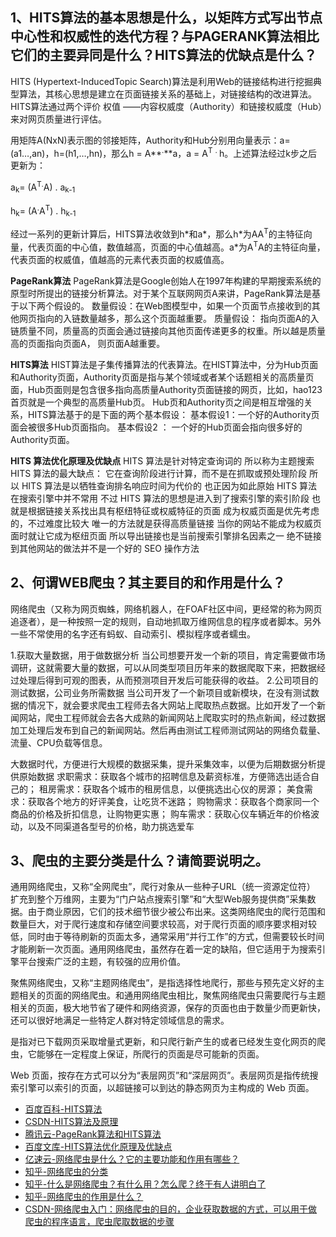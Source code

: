 ## 1、HITS算法的基本思想是什么，以矩阵方式写出节点中心性和权威性的迭代方程？与PAGERANK算法相比它们的主要异同是什么？HITS算法的优缺点是什么？
HITS (Hypertext-InducedTopic Search)算法是利用Web的链接结构进行挖掘典型算法，其核心思想是建立在页面链接关系的基础上，对链接结构的改进算法。 HITS算法通过两个评价 权值 ——内容权威度（Authority）和链接权威度（Hub）来对网页质量进行评估。

用矩阵A(NxN)表示图的邻接矩阵，Authority和Hub分别用向量表示：a=(a1…,an)，h=(h1,…,hn)，那么h = A**<sup>.</sup>**a，a = A<sup>T</sup> <sup>. </sup> h。上述算法经过k步之后更新为：

 a<sub>k</sub>\= (A<sup>T.</sup>A) . a<sub>k-1</sub>

 h<sub>k</sub>\= (A<sup>.</sup>A<sup>T</sup>) . h<sub>k-1</sub>

经过一系列的更新计算后，HITS算法收敛到h\*和a\*，那么h\*为AA<sup>T</sup>的主特征向量，代表页面的中心值，数值越高，页面的中心值越高。a\*为A<sup>T</sup>A的主特征向量，代表页面的权威值，值越高的元素代表页面的权威值高。

**PageRank算法**
PageRank算法是Google创始人在1997年构建的早期搜索系统的原型时所提出的链接分析算法。对于某个互联网网页A来讲，PageRank算法是基于以下两个假设的。
数量假设：在Web图模型中，如果一个页面节点接收到的其他网页指向的入链数量越多，那么这个页面越重要。
质量假设： 指向页面A的入链质量不同，质量高的页面会通过链接向其他页面传递更多的权重。所以越是质量高的页面指向页面A， 则页面A越重要。

**HITS算法**
HIST算法是子集传播算法的代表算法。在HIST算法中，分为Hub页面和Authority页面，Authority页面是指与某个领域或者某个话题相关的高质量页面，Hub页面则是包含很多指向高质量Authority页面链接的网页，比如，hao123首页就是一个典型的高质量Hub页。
Hub页和Authority页之间是相互增强的关系，HITS算法基于的是下面的两个基本假设：
基本假设1：一个好的Authority页面会被很多Hub页面指向。
基本假设2 ： 一个好的Hub页面会指向很多好的Authority页面。

**HITS 算法优化原理及优缺点**
HITS 算法是针对特定查询词的 所以称为主题搜索 HITS 算法的最大缺点： 它在查询阶段进行计算，而不是在抓取或预处理阶段 所以 HITS 算法是以牺牲查询排名响应时间为代价的 也正因为如此原始 HITS 算法在搜索引擎中并不常用 不过 HITS 算法的思想是进入到了搜索引擎的索引阶段 也就是根据链接关系找出具有枢纽特征或权威特征的页面 成为权威页面是优先考虑的，不过难度比较大 唯一的方法就是获得高质量链接 当你的网站不能成为权威页面时就让它成为枢纽页面 所以导出链接也是当前搜索引擎排名因素之一 绝不链接到其他网站的做法并不是一个好的 SEO 操作方法


## 2、何谓WEB爬虫？其主要目的和作用是什么？
网络爬虫（又称为网页蜘蛛，网络机器人，在FOAF社区中间，更经常的称为网页追逐者），是一种按照一定的规则，自动地抓取万维网信息的程序或者脚本。另外一些不常使用的名字还有蚂蚁、自动索引、模拟程序或者蠕虫。

1.获取大量数据，用于做数据分析
当公司想要开发一个新的项目，肯定需要做市场调研，这就需要大量的数据，可以从同类型项目历年来的数据爬取下来，把数据经过处理后得到可观的图表，从而预测项目开发后可能获得的收益。
2.公司项目的测试数据，公司业务所需数据
当公司开发了一个新项目或新模块，在没有测试数据的情况下，就会要求爬虫工程师去各大网站上爬取热点数据。比如开发了一个新闻网站，爬虫工程师就会去各大成熟的新闻网站上爬取实时的热点新闻，经过数据加工处理后发布到自己的新闻网站。然后再由测试工程师测试网站的网络负载量、流量、CPU负载等信息。

大数据时代，方便进行大规模的数据采集，提升采集效率，以便为后期数据分析提供原始数据
求职需求：获取各个城市的招聘信息及薪资标准，方便筛选出适合自己的；
租房需求：获取各个城市的租房信息，以便挑选出心仪的房源；
美食需求：获取各个地方的好评美食，让吃货不迷路；
购物需求：获取各个商家同一个商品的价格及折扣信息，让购物更实惠；
购车需求：获取心仪车辆近年的价格波动，以及不同渠道各型号的价格，助力挑选爱车


## 3、爬虫的主要分类是什么？请简要说明之。
通用网络爬虫，又称“全网爬虫”，爬行对象从一些种子URL（统一资源定位符） 扩充到整个万维网，主要为“门户站点搜索引擎”和“大型Web服务提供商”采集数据。由于商业原因，它们的技术细节很少被公布出来。这类网络爬虫的爬行范围和数量巨大，对于爬行速度和存储空间要求较高，对于爬行页面的顺序要求相对较低，同时由于等待刷新的页面太多，通常采用“并行工作”的方式，但需要较长时间才能刷新一次页面。通用网络爬虫，虽然存在着一定的缺陷，但它适用于为搜索引擎平台搜索广泛的主题，有较强的应用价值。

聚焦网络爬虫，又称“主题网络爬虫”，是指选择性地爬行，那些与预先定义好的主题相关的页面的网络爬虫。和通用网络爬虫相比，聚焦网络爬虫只需要爬行与主题相关的页面，极大地节省了硬件和网络资源，保存的页面也由于数量少而更新快，还可以很好地满足一些特定人群对特定领域信息的需求。

是指对已下载网页采取增量式更新，和只爬行新产生的或者已经发生变化网页的爬虫，它能够在一定程度上保证，所爬行的页面是尽可能新的页面。

Web 页面，按存在方式可以分为“表层网页”和“深层网页”。表层网页是指传统搜索引擎可以索引的页面，以超链接可以到达的静态网页为主构成的 Web 页面。


- [百度百科-HITS算法](https://baike.baidu.com/item/HITS%E7%AE%97%E6%B3%95/1124986)
- [CSDN-HITS算法及原理](https://blog.csdn.net/aspirinvagrant/article/details/41697251)
- [腾讯云-PageRank算法和HITS算法](https://cloud.tencent.com/developer/article/1491819)
- [百度文库-HITS算法优化原理及优缺点](https://wenku.baidu.com/view/bbc683b552e79b89680203d8ce2f0066f533648d.html)
- [亿速云-网络爬虫是什么？它的主要功能和作用有哪些？](https://www.yisu.com/news/id_335.html)
- [知乎-网络爬虫的分类](https://zhuanlan.zhihu.com/p/62945736)
- [知乎-什么是网络爬虫？有什么用？怎么爬？终于有人讲明白了](https://zhuanlan.zhihu.com/p/62304493)
- [知乎-网络爬虫的作用是什么？](https://www.zhihu.com/question/476700333)
- [CSDN-网络爬虫入门：网络爬虫的目的，企业获取数据的方式，可以用于做爬虫的程序语言，爬虫爬取数据的步骤](https://blog.csdn.net/ck784101777/article/details/104235274)

